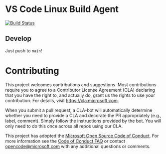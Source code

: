 # VS Code Linux Build Agent

[![Build Status](https://dev.azure.com/monacotools/vscode-linux-build-agent/_apis/build/status/microsoft.vscode-linux-build-agent?branchName=master)](https://dev.azure.com/monacotools/vscode-linux-build-agent/_build/latest?definitionId=161&branchName=master)

## Develop

Just push to `main`!

# Contributing

This project welcomes contributions and suggestions.  Most contributions require you to agree to a
Contributor License Agreement (CLA) declaring that you have the right to, and actually do, grant us
the rights to use your contribution. For details, visit https://cla.microsoft.com.

When you submit a pull request, a CLA-bot will automatically determine whether you need to provide
a CLA and decorate the PR appropriately (e.g., label, comment). Simply follow the instructions
provided by the bot. You will only need to do this once across all repos using our CLA.

This project has adopted the [Microsoft Open Source Code of Conduct](https://opensource.microsoft.com/codeofconduct/).
For more information see the [Code of Conduct FAQ](https://opensource.microsoft.com/codeofconduct/faq/) or
contact [opencode@microsoft.com](mailto:opencode@microsoft.com) with any additional questions or comments.
